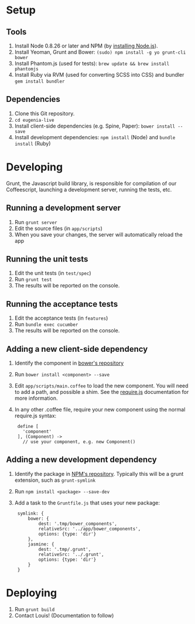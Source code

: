 Setup
=====

Tools
-----

1. Install Node 0.8.26 or later and NPM (by [installing Node.js](http://nodejs.org/)).
2. Install Yeoman, Grunt and Bower: `(sudo) npm install -g yo grunt-cli bower`
3. Install Phantom.js (used for tests): `brew update && brew install phantomjs`
4. Install Ruby via RVM (used for converting SCSS into CSS) and bundler `gem install bundler`

Dependencies
------------

1. Clone this Git repository.
2. `cd eugenia-live`
3. Install client-side dependencies (e.g. Spine, Paper): `bower install --save`
4. Install development dependencies: `npm install` (Node) and `bundle install` (Ruby)


Developing
==========
Grunt, the Javascript build library, is responsible for compilation of our Coffeescript, launching a development server, running the tests, etc.

Running a development server
----------------------------

1. Run `grunt server`
2. Edit the source files (in `app/scripts`)
3. When you save your changes, the server will automatically reload the app

Running the unit tests
----------------------

1. Edit the unit tests (in `test/spec`)
2. Run `grunt test`
3. The results will be reported on the console.

Running the acceptance tests
----------------------------

1. Edit the acceptance tests (in `features`)
2. Run `bundle exec cucumber`
3. The results will be reported on the console.

Adding a new client-side dependency
-----------------------------------

1. Identify the component in [bower's repository](http://sindresorhus.com/bower-components/)
2. Run `bower install <component> --save`
3. Edit `app/scripts/main.coffee` to load the new component. You will need to add a path, and possible a shim. See the [require.js](http://requirejs.org/docs/api.html#config) documentation for more information.
4. In any other .coffee file, require your new component using the normal require.js syntax: 

        define [
          'component'
        ], (Component) ->
          // use your component, e.g. new Component()

Adding a new development dependency
-----------------------------------

1. Identify the package in [NPM's repository](https://npmjs.org). Typically this will be a grunt extension, such as `grunt-symlink`
2. Run `npm install <package> --save-dev`
3. Add a task to the `Gruntfile.js` that uses your new package:

        symlink: {
            bower: {
                dest: '.tmp/bower_components',
                relativeSrc: '../app/bower_components',
                options: {type: 'dir'}
            },
            jasmine: {
                dest: '.tmp/.grunt',
                relativeSrc: '../.grunt',
                options: {type: 'dir'}
            }
        }


Deploying
=========

1. Run `grunt build`
2. Contact Louis! (Documentation to follow)